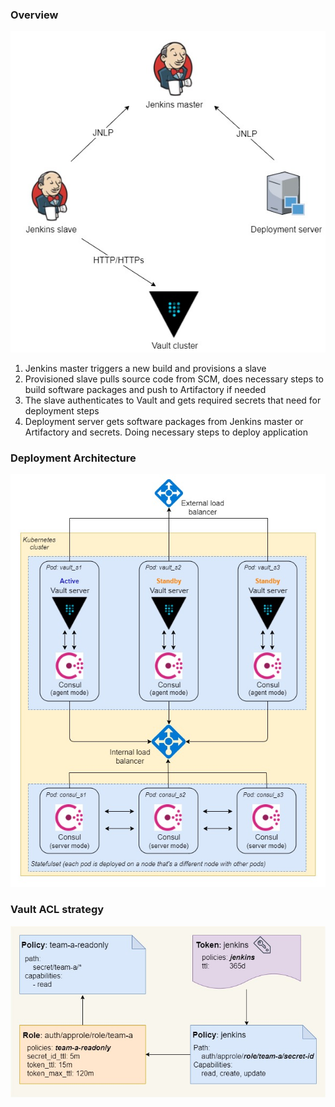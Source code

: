 ### Overview
![Overview](docs/images/overview.jpg "overview")
1. Jenkins master triggers a new build and provisions a slave
2. Provisioned slave pulls source code from SCM, does necessary steps to build software packages and push to Artifactory if needed
3. The slave authenticates to Vault and gets required secrets that need for deployment steps
4. Deployment server gets software packages from Jenkins master or Artifactory and secrets. Doing necessary steps to deploy application
### Deployment Architecture
![Deployment architecture](docs/images/deployment-architecture.jpg "Deployment architecture")
### Vault ACL strategy
![ACL strategy](docs/images/acl-strategy.jpg "ACL strategy")
